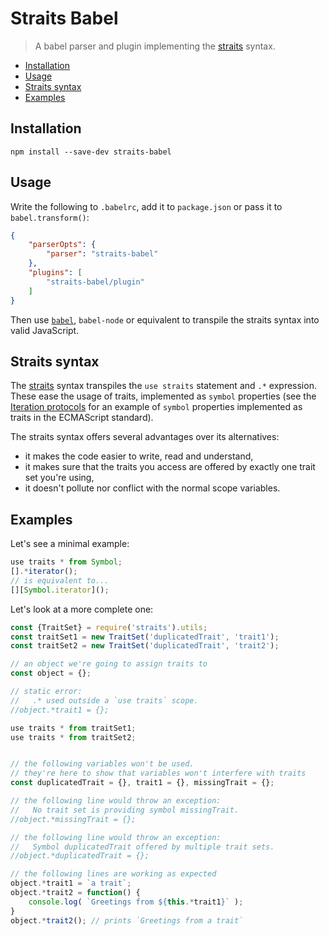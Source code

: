 
# Straits Babel

> A babel parser and plugin implementing the [straits](https://github.com/peoro/straits/) syntax.

 - [Installation](#installation)
 - [Usage](#usage)
 - [Straits syntax](#straits-syntax)
 - [Examples](#examples)

## Installation

```
npm install --save-dev straits-babel
```

## Usage

Write the following to `.babelrc`, add it to `package.json` or pass it to `babel.transform()`:

```json
{
	"parserOpts": {
		"parser": "straits-babel"
	},
	"plugins": [
		"straits-babel/plugin"
	]
}
```

Then use [`babel`](https://babeljs.io/docs/en/index.html), `babel-node` or equivalent to transpile the straits syntax into valid JavaScript.

## Straits syntax

The [straits](https://github.com/peoro/straits/) syntax transpiles the `use straits` statement and `.*` expression.
These ease the usage of traits, implemented as `symbol` properties (see the [Iteration protocols](https://developer.mozilla.org/en-US/docs/Web/JavaScript/Reference/Iteration_protocols) for an example of `symbol` properties implemented as traits in the ECMAScript standard).

The straits syntax offers several advantages over its alternatives:

 - it makes the code easier to write, read and understand,
 - it makes sure that the traits you access are offered by exactly one trait set you're using,
 - it doesn't pollute nor conflict with the normal scope variables.

## Examples

Let's see a minimal example:
```javascript
use traits * from Symbol;
[].*iterator();
// is equivalent to...
[][Symbol.iterator]();
```

Let's look at a more complete one:
```javascript
const {TraitSet} = require('straits').utils;
const traitSet1 = new TraitSet('duplicatedTrait', 'trait1');
const traitSet2 = new TraitSet('duplicatedTrait', 'trait2');

// an object we're going to assign traits to
const object = {};

// static error:
//   .* used outside a `use traits` scope.
//object.*trait1 = {};

use traits * from traitSet1;
use traits * from traitSet2;


// the following variables won't be used.
// they're here to show that variables won't interfere with traits
const duplicatedTrait = {}, trait1 = {}, missingTrait = {};

// the following line would throw an exception:
//   No trait set is providing symbol missingTrait.
//object.*missingTrait = {};

// the following line would throw an exception:
//   Symbol duplicatedTrait offered by multiple trait sets.
//object.*duplicatedTrait = {};

// the following lines are working as expected
object.*trait1 = `a trait`;
object.*trait2 = function() {
	console.log( `Greetings from ${this.*trait1}` );
}
object.*trait2(); // prints `Greetings from a trait`
```
